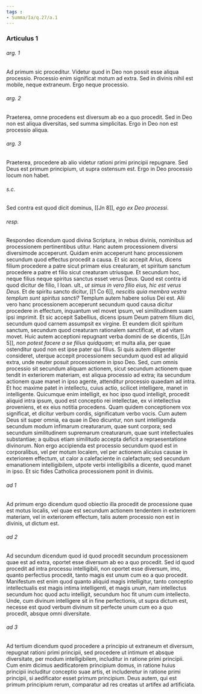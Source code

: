 ```yaml
---
tags : 
- Summa/Ia/q.27/a.1
---
```


### Articulus 1

###### arg. 1
Ad primum sic proceditur. Videtur quod in Deo non possit esse aliqua processio. Processio enim significat motum ad extra. Sed in divinis nihil est mobile, neque extraneum. Ergo neque processio.

###### arg. 2
Praeterea, omne procedens est diversum ab eo a quo procedit. Sed in Deo non est aliqua diversitas, sed summa simplicitas. Ergo in Deo non est processio aliqua.

###### arg. 3
Praeterea, procedere ab alio videtur rationi primi principii repugnare. Sed Deus est primum principium, ut supra ostensum est. Ergo in Deo processio locum non habet.

###### s.c.
Sed contra est quod dicit dominus, [[Jn 8]], *ego ex Deo processi*.

###### resp.
Respondeo dicendum quod divina Scriptura, in rebus divinis, nominibus ad processionem pertinentibus utitur. Hanc autem processionem diversi diversimode acceperunt. Quidam enim acceperunt hanc processionem secundum quod effectus procedit a causa. Et sic accepit Arius, dicens filium procedere a patre sicut primam eius creaturam, et spiritum sanctum procedere a patre et filio sicut creaturam utriusque. Et secundum hoc, neque filius neque spiritus sanctus esset verus Deus. Quod est contra id quod dicitur de filio, I Ioan. ult., *ut simus in vero filio eius, hic est verus Deus*. Et de spiritu sancto dicitur, [[1 Co 6]], *nescitis quia membra vestra templum sunt spiritus sancti?* Templum autem habere solius Dei est. Alii vero hanc processionem acceperunt secundum quod causa dicitur procedere in effectum, inquantum vel movet ipsum, vel similitudinem suam ipsi imprimit. Et sic accepit Sabellius, dicens ipsum Deum patrem filium dici, secundum quod carnem assumpsit ex virgine. Et eundem dicit spiritum sanctum, secundum quod creaturam rationalem sanctificat, et ad vitam movet. Huic autem acceptioni repugnant verba domini de se dicentis, [[Jn 5]], *non potest facere a se filius quidquam*; et multa alia, per quae ostenditur quod non est ipse pater qui filius. Si quis autem diligenter consideret, uterque accepit processionem secundum quod est ad aliquid extra, unde neuter posuit processionem in ipso Deo. Sed, cum omnis processio sit secundum aliquam actionem, sicut secundum actionem quae tendit in exteriorem materiam, est aliqua processio ad extra; ita secundum actionem quae manet in ipso agente, attenditur processio quaedam ad intra. Et hoc maxime patet in intellectu, cuius actio, scilicet intelligere, manet in intelligente. Quicumque enim intelligit, ex hoc ipso quod intelligit, procedit aliquid intra ipsum, quod est conceptio rei intellectae, ex vi intellectiva proveniens, et ex eius notitia procedens. Quam quidem conceptionem vox significat, et dicitur verbum cordis, significatum verbo vocis. Cum autem Deus sit super omnia, ea quae in Deo dicuntur, non sunt intelligenda secundum modum infimarum creaturarum, quae sunt corpora; sed secundum similitudinem supremarum creaturarum, quae sunt intellectuales substantiae; a quibus etiam similitudo accepta deficit a repraesentatione divinorum. Non ergo accipienda est processio secundum quod est in corporalibus, vel per motum localem, vel per actionem alicuius causae in exteriorem effectum, ut calor a calefaciente in calefactum; sed secundum emanationem intelligibilem, utpote verbi intelligibilis a dicente, quod manet in ipso. Et sic fides Catholica processionem ponit in divinis.

###### ad 1
Ad primum ergo dicendum quod obiectio illa procedit de processione quae est motus localis, vel quae est secundum actionem tendentem in exteriorem materiam, vel in exteriorem effectum, talis autem processio non est in divinis, ut dictum est.

###### ad 2
Ad secundum dicendum quod id quod procedit secundum processionem quae est ad extra, oportet esse diversum ab eo a quo procedit. Sed id quod procedit ad intra processu intelligibili, non oportet esse diversum, imo, quanto perfectius procedit, tanto magis est unum cum eo a quo procedit. Manifestum est enim quod quanto aliquid magis intelligitur, tanto conceptio intellectualis est magis intima intelligenti, et magis unum, nam intellectus secundum hoc quod actu intelligit, secundum hoc fit unum cum intellecto. Unde, cum divinum intelligere sit in fine perfectionis, ut supra dictum est, necesse est quod verbum divinum sit perfecte unum cum eo a quo procedit, absque omni diversitate.

###### ad 3
Ad tertium dicendum quod procedere a principio ut extraneum et diversum, repugnat rationi primi principii, sed procedere ut intimum et absque diversitate, per modum intelligibilem, includitur in ratione primi principii. Cum enim dicimus aedificatorem principium domus, in ratione huius principii includitur conceptio suae artis, et includeretur in ratione primi principii, si aedificator esset primum principium. Deus autem, qui est primum principium rerum, comparatur ad res creatas ut artifex ad artificiata.

